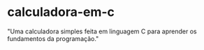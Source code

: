 # calculadora-em-c
"Uma calculadora simples feita em linguagem C para aprender os fundamentos da programação."
